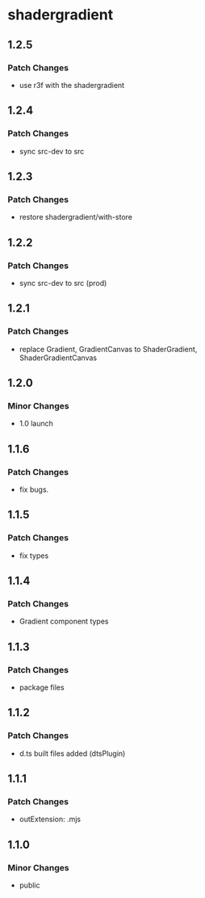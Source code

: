 # shadergradient

## 1.2.5

### Patch Changes

- use r3f with the shadergradient

## 1.2.4

### Patch Changes

- sync src-dev to src

## 1.2.3

### Patch Changes

- restore shadergradient/with-store

## 1.2.2

### Patch Changes

- sync src-dev to src (prod)

## 1.2.1

### Patch Changes

- replace Gradient, GradientCanvas to ShaderGradient, ShaderGradientCanvas

## 1.2.0

### Minor Changes

- 1.0 launch

## 1.1.6

### Patch Changes

- fix bugs.

## 1.1.5

### Patch Changes

- fix types

## 1.1.4

### Patch Changes

- Gradient component types

## 1.1.3

### Patch Changes

- package files

## 1.1.2

### Patch Changes

- d.ts built files added (dtsPlugin)

## 1.1.1

### Patch Changes

- outExtension: .mjs

## 1.1.0

### Minor Changes

- public
